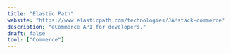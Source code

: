 ```yaml
---
title: "Elastic Path"
website: "https://www.elasticpath.com/technologies/JAMstack-commerce"
description: "eCommerce API for developers."
draft: false
tool: ["Commerce"]
---
```

